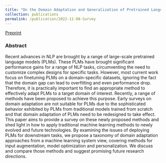 ```yaml
---
title: "On the Domain Adaptation and Generalization of Pretrained Language Models: A Survey"
collection: publications
permalink: /publication/2022-11-08-Survey
---
```


[Preprint](https://arxiv.org/abs/2211.03154)


### Abstract
Recent advances in NLP are brought by a range of large-scale pretrained language models (PLMs). These PLMs have brought significant performance gains for a range of NLP tasks, circumventing the need to customize complex designs for specific tasks. However, most current work focus on finetuning PLMs on a domain-specific datasets, ignoring the fact that the domain gap can lead to overfitting and even performance drop. Therefore, it is practically important to find an appropriate method to effectively adapt PLMs to a target domain of interest. Recently, a range of methods have been proposed to achieve this purpose. Early surveys on domain adaptation are not suitable for PLMs due to the sophisticated behavior exhibited by PLMs from traditional models trained from scratch and that domain adaptation of PLMs need to be redesigned to take effect. This paper aims to provide a survey on these newly proposed methods and shed light in how to apply traditional machine learning methods to newly evolved and future technologies. By examining the issues of deploying PLMs for downstream tasks, we propose a taxonomy of domain adaptation approaches from a machine learning system view, covering methods for input augmentation, model optimization and personalization. We discuss and compare those methods and suggest promising future research directions.
